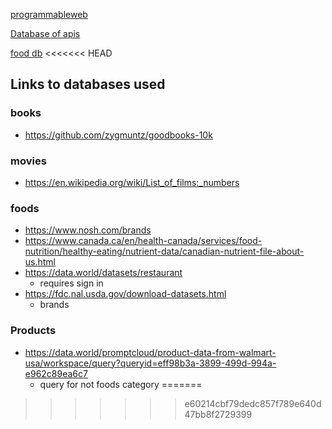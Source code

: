 [programmableweb](https://programmableweb.com/api)

[Database of apis](https://www.programmableweb.com/category/all/apis?keyword=movie&page=1)

[food db](https://www.fatsecret.com/calories-nutrition/)
<<<<<<< HEAD



## Links to databases used

### books
- https://github.com/zygmuntz/goodbooks-10k

### movies
- https://en.wikipedia.org/wiki/List_of_films:_numbers


### foods
- https://www.nosh.com/brands
- https://www.canada.ca/en/health-canada/services/food-nutrition/healthy-eating/nutrient-data/canadian-nutrient-file-about-us.html
- https://data.world/datasets/restaurant
  - requires sign in
- https://fdc.nal.usda.gov/download-datasets.html
  - brands

### Products
- https://data.world/promptcloud/product-data-from-walmart-usa/workspace/query?queryid=eff98b3a-3899-499d-994a-e962c89ea6c7
  - query for not foods category
=======
>>>>>>> e60214cbf79dedc857f789e640d47bb8f2729399
